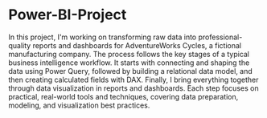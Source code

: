 # Power-BI-Project

In this project, I'm working on transforming raw data into professional-quality reports and dashboards for AdventureWorks Cycles, 
a fictional manufacturing company. The process follows the key stages of a typical business intelligence workflow. It starts with 
connecting and shaping the data using Power Query, followed by building a relational data model, and then creating calculated fields with DAX. 
Finally, I bring everything together through data visualization in reports and dashboards. Each step focuses on practical, 
real-world tools and techniques, covering data preparation, modeling, and visualization best practices.

